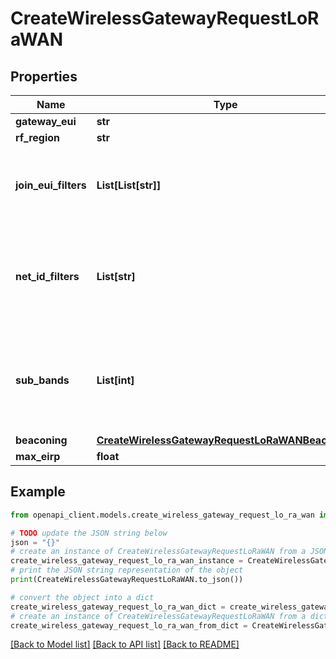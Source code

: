 # CreateWirelessGatewayRequestLoRaWAN


## Properties

Name | Type | Description | Notes
------------ | ------------- | ------------- | -------------
**gateway_eui** | **str** |  | [optional] 
**rf_region** | **str** |  | [optional] 
**join_eui_filters** | **List[List[str]]** | A list of JoinEuiRange used by LoRa gateways to filter LoRa frames. | [optional] 
**net_id_filters** | **List[str]** | A list of NetId values that are used by LoRa gateways to filter the uplink frames. | [optional] 
**sub_bands** | **List[int]** | A list of integer indicating which sub bands are supported by LoRa gateway. | [optional] 
**beaconing** | [**CreateWirelessGatewayRequestLoRaWANBeaconing**](CreateWirelessGatewayRequestLoRaWANBeaconing.md) |  | [optional] 
**max_eirp** | **float** |  | [optional] 

## Example

```python
from openapi_client.models.create_wireless_gateway_request_lo_ra_wan import CreateWirelessGatewayRequestLoRaWAN

# TODO update the JSON string below
json = "{}"
# create an instance of CreateWirelessGatewayRequestLoRaWAN from a JSON string
create_wireless_gateway_request_lo_ra_wan_instance = CreateWirelessGatewayRequestLoRaWAN.from_json(json)
# print the JSON string representation of the object
print(CreateWirelessGatewayRequestLoRaWAN.to_json())

# convert the object into a dict
create_wireless_gateway_request_lo_ra_wan_dict = create_wireless_gateway_request_lo_ra_wan_instance.to_dict()
# create an instance of CreateWirelessGatewayRequestLoRaWAN from a dict
create_wireless_gateway_request_lo_ra_wan_from_dict = CreateWirelessGatewayRequestLoRaWAN.from_dict(create_wireless_gateway_request_lo_ra_wan_dict)
```
[[Back to Model list]](../README.md#documentation-for-models) [[Back to API list]](../README.md#documentation-for-api-endpoints) [[Back to README]](../README.md)


